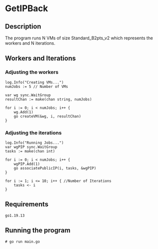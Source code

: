 # GetIPBack

## Description
The program runs N VMs of size Standard_B2pts_v2 which represents the workers and N iterations.

## Workers and Iterations
### Adjusting the workers
```
log.Info("Creating VMs...")
numJobs := 5 // Number of VMs

var wg sync.WaitGroup
resultChan := make(chan string, numJobs)

for i := 0; i < numJobs; i++ {
    wg.Add(1)
    go createVM(&wg, i, resultChan)
}
```
### Adjusting the iterations
```
log.Info("Running Jobs...")
var wgPIP sync.WaitGroup
tasks := make(chan int)

for i := 0; i < numJobs; i++ {
    wgPIP.Add(1)
    go associatePublicIP(i, tasks, &wgPIP)
}

for i := 1; i <= 10; i++ { //Number of Iterations
    tasks <- i
}
```

## Requirements
```
go1.19.13
```

## Running the program
```
# go run main.go
```